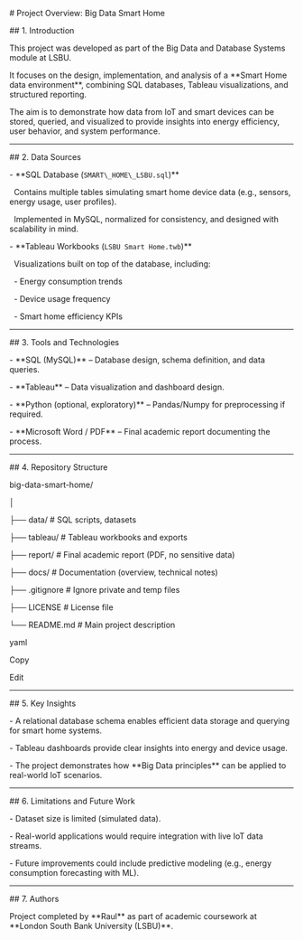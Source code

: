 \# Project Overview: Big Data Smart Home



\## 1. Introduction

This project was developed as part of the Big Data and Database Systems module at LSBU.  

It focuses on the design, implementation, and analysis of a \*\*Smart Home data environment\*\*, combining SQL databases, Tableau visualizations, and structured reporting.  



The aim is to demonstrate how data from IoT and smart devices can be stored, queried, and visualized to provide insights into energy efficiency, user behavior, and system performance.



---



\## 2. Data Sources

\- \*\*SQL Database (`SMART\_HOME\_LSBU.sql`)\*\*  

&nbsp; Contains multiple tables simulating smart home device data (e.g., sensors, energy usage, user profiles).  

&nbsp; Implemented in MySQL, normalized for consistency, and designed with scalability in mind.



\- \*\*Tableau Workbooks (`LSBU Smart Home.twb`)\*\*  

&nbsp; Visualizations built on top of the database, including:  

&nbsp; - Energy consumption trends  

&nbsp; - Device usage frequency  

&nbsp; - Smart home efficiency KPIs  



---



\## 3. Tools and Technologies

\- \*\*SQL (MySQL)\*\* – Database design, schema definition, and data queries.  

\- \*\*Tableau\*\* – Data visualization and dashboard design.  

\- \*\*Python (optional, exploratory)\*\* – Pandas/Numpy for preprocessing if required.  

\- \*\*Microsoft Word / PDF\*\* – Final academic report documenting the process.  



---



\## 4. Repository Structure

big-data-smart-home/

│

├── data/ # SQL scripts, datasets

├── tableau/ # Tableau workbooks and exports

├── report/ # Final academic report (PDF, no sensitive data)

├── docs/ # Documentation (overview, technical notes)

├── .gitignore # Ignore private and temp files

├── LICENSE # License file

└── README.md # Main project description



yaml

Copy

Edit



---



\## 5. Key Insights

\- A relational database schema enables efficient data storage and querying for smart home systems.  

\- Tableau dashboards provide clear insights into energy and device usage.  

\- The project demonstrates how \*\*Big Data principles\*\* can be applied to real-world IoT scenarios.  



---



\## 6. Limitations and Future Work

\- Dataset size is limited (simulated data).  

\- Real-world applications would require integration with live IoT data streams.  

\- Future improvements could include predictive modeling (e.g., energy consumption forecasting with ML).



---



\## 7. Authors

Project completed by \*\*Raul\*\* as part of academic coursework at \*\*London South Bank University (LSBU)\*\*.  



